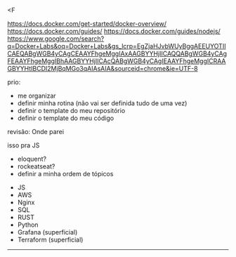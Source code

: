 <F

https://docs.docker.com/get-started/docker-overview/
https://docs.docker.com/guides/
https://docs.docker.com/guides/nodejs/
https://www.google.com/search?q=Docker+Labs&oq=Docker+Labs&gs_lcrp=EgZjaHJvbWUyBggAEEUYOTIICAEQABgWGB4yCAgCEAAYFhgeMggIAxAAGBYYHjIICAQQABgWGB4yCAgFEAAYFhgeMggIBhAAGBYYHjIICAcQABgWGB4yCAgIEAAYFhgeMggICRAAGBYYHtIBCDI2MjBqMGo3qAIAsAIA&sourceid=chrome&ie=UTF-8

prio:
- me organizar
- definir minha rotina (não vai ser definida tudo de uma vez)
- definir o template do meu repositório
- definir o template do meu código

revisão:
Onde parei

isso pra JS
+ eloquent?
+ rockeatseat?
+ definir a minha ordem de tópicos

- JS
- AWS
- Nginx
- SQL
- RUST
- Python
- Grafana (superficial)
- Terraform (superficial)

---